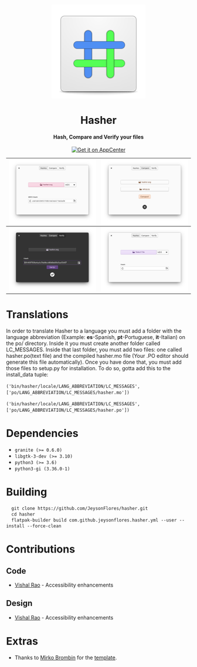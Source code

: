 <p align="center">
  <img src="https://github.com/JeysonFlores/hasher/blob/main/data/assets/icons/128x128/com.github.jeysonflores.hasher.svg" alt="Icon" />
</p>
<h1 align="center">Hasher</h1>
<h4 align="center">Hash, Compare and Verify your files</h4>

<p align="center">
  <a href="https://appcenter.elementary.io/com.github.jeysonflores.hasher"><img src="https://appcenter.elementary.io/badge.svg" alt="Get it on AppCenter" /></a>
</p>

| ![Screenshot](https://github.com/JeysonFlores/hasher/blob/main/data/assets/screenshots/screenshot-1.png) | ![Screenshot](https://github.com/JeysonFlores/hasher/blob/main/data/assets/screenshots/screenshot-2.png) |
|------------------------------------------------------------------|------------------------------------------------------------------|
| ![Screenshot](https://github.com/JeysonFlores/hasher/blob/main/data/assets/screenshots/screenshot-3.png) | ![Screenshot](https://github.com/JeysonFlores/hasher/blob/main/data/assets/screenshots/screenshot-4.png) |


# Translations
In order to translate Hasher to a language you must add a folder with the language abbreviation (Example: **es**-Spanish, **pt**-Portuguese, **it**-Italian) 
on the po/ directory. Inside it you must create another folder called LC_MESSAGES. Inside that last folder, you must add two files: one called hasher.po(text file) and the compiled hasher.mo file (Your .PO editor should generate this file automatically).
Once you have done that, you must add those files to setup.py for installation. To do so, gotta add this to the install_data tuple:

`('bin/hasher/locale/LANG_ABBREVIATION/LC_MESSAGES', ['po/LANG_ABBREVIATION/LC_MESSAGES/hasher.mo'])`

`('bin/hasher/locale/LANG_ABBREVIATION/LC_MESSAGES', ['po/LANG_ABBREVIATION/LC_MESSAGES/hasher.po'])`

# Dependencies
  - `granite (>= 0.6.0)`
  - `libgtk-3-dev (>= 3.10)`
  - `python3 (>= 3.6)`
  - `python3-gi (3.36.0-1)`

# Building
  ```
    git clone https://github.com/JeysonFlores/hasher.git
    cd hasher
    flatpak-builder build com.github.jeysonflores.hasher.yml --user --install --force-clean
  ```
  
 # Contributions
  ## Code
   -  [Vishal Rao](https://github.com/vjr) - Accessibility enhancements
  ## Design
   -  [Vishal Rao](https://github.com/vjr) - Accessibility enhancements
  
# Extras
   - Thanks to [Mirko Brombin](https://github.com/mirkobrombin) for the [template](https://github.com/mirkobrombin/ElementaryPython).
